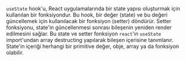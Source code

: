 `useState` hook'u, React uygulamalarında bir state yapısı oluşturmak için kullanılan bir fonksiyondur. Bu hook, bir değer (state) ve bu değeri güncellemek için kullanılacak bir fonksiyon (setter) döndürür. Setter fonksiyonu, state'in güncellenmesi sonrası bileşenin yeniden render edilmesini sağlar. Bu state ve setter fonksiyon `react`'ın `useState` import'undan array destructing yapılarak bileşen içerisine tanımlanır. State'in içeriği herhangi bir primitive değer, obje, array ya da fonksiyon olabilir.